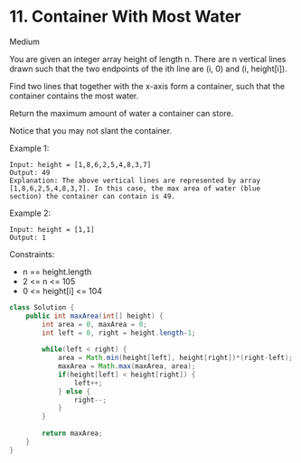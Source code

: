 # 11. Container With Most Water
Medium

You are given an integer array height of length n. There are n vertical lines drawn such that the two endpoints of the ith line are (i, 0) and (i, height[i]).

Find two lines that together with the x-axis form a container, such that the container contains the most water.

Return the maximum amount of water a container can store.

Notice that you may not slant the container.

 

Example 1:
```
Input: height = [1,8,6,2,5,4,8,3,7]
Output: 49
Explanation: The above vertical lines are represented by array [1,8,6,2,5,4,8,3,7]. In this case, the max area of water (blue section) the container can contain is 49.
```
Example 2:
```
Input: height = [1,1]
Output: 1
 ```

Constraints:

- n == height.length
- 2 <= n <= 105
- 0 <= height[i] <= 104

```java
class Solution {
    public int maxArea(int[] height) {
        int area = 0, maxArea = 0;
        int left = 0, right = height.length-1;
        
        while(left < right) {
            area = Math.min(height[left], height[right])*(right-left);
            maxArea = Math.max(maxArea, area);
            if(height[left] < height[right]) {
                left++;
            } else {
                right--;
            }
        }
        
        return maxArea;
    }
}
```
